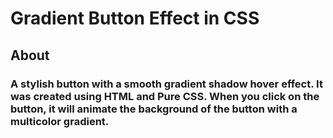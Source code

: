 # Gradient Button Effect in CSS
## About
### A stylish button with a smooth gradient shadow hover effect. It was created using HTML and Pure CSS. When you click on the button, it will animate the background of the button with a multicolor gradient.
